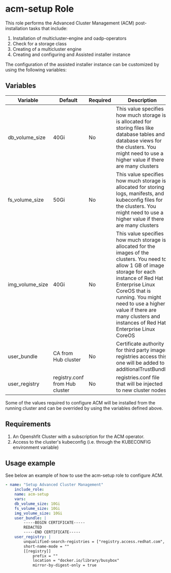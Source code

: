 # acm-setup Role

This role performs the Advanced Cluster Management (ACM) post-installation tasks that include:
1. Installation of multicluster-engine and oadp-operators
1. Check for a storage class
1. Creating of a multicluster engine
1. Creating and configuring and Assisted installer instance

The configuration of the assisted installer instance can be customized by using the following variables:

## Variables

| Variable                           | Default                       | Required    | Description                                   |
| ---------------------------------- | ----------------------------- | ----------- | ----------------------------------------------|
|db_volume_size                      |40Gi                           |No           | This value specifies how much storage is is allocated for storing files like database tables and database views for the clusters. You might need to use a higher value if there are many clusters|
|fs_volume_size                      |50Gi                           |No           | This value specifies how much storage is allocated for storing logs, manifests, and kubeconfig files for the clusters. You might need to use a higher value if there are many clusters|
|img_volume_size                     |40Gi                           |No           | This value specifies how much storage is allocated for the images of the clusters. You need to allow 1 GB of image storage for each instance of Red Hat Enterprise Linux CoreOS that is running. You might need to use a higher value if there are many clusters and instances of Red Hat Enterprise Linux CoreOS|
|user_bundle                         |CA from Hub cluster            |No           | Certificate authority for third party images registries access this one will be added to additionalTrustBundle |
|user_registry                       |registry.conf from Hub cluster |No           |registries.conf file that will be injected to new cluster nodes |

Some of the values required to configure ACM will be installed from the running cluster and can be overrided by using the variables defined above.

## Requirements
1. An Openshfit Cluster with a subscription for the ACM operator.
1. Access to the cluster's kubeconfig (i.e. through the KUBECONFIG environment variable)

## Usage example

See below an example of how to use the acm-setup role to configure ACM.

```yaml
- name: "Setup Advanced Cluster Management"
    include_role:
    name: acm-setup
    vars:
    db_volume_size: 10Gi
    fs_volume_size: 10Gi
    img_volume_size: 10Gi
    user_bundle: |
        -----BEGIN CERTIFICATE-----
        REDACTED
        -----END CERTIFICATE-----
    user_registry: |
        unqualified-search-registries = ["registry.access.redhat.com", "docker.io"]
        short-name-mode = ""
        [[registry]]
            prefix = ""
            location = "docker.io/library/busybox"
            mirror-by-digest-only = true
```

